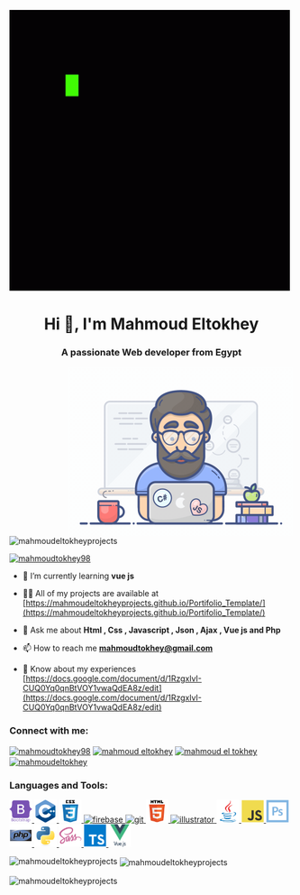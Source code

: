 [![Header](https://github.com/mahmoudEltokheyProjects/mahmoudEltokheyProjects/blob/main/function.gif)](https://github.com/mahmoudEltokheyProjects/mahmoudEltokheyProjects/blob/main/function.gif)
<h1 align="center">Hi 👋, I'm Mahmoud Eltokhey</h1>
<h3 align="center">A passionate Web developer from Egypt</h3>
<img align="right" alt="coding" width="400" src="https://github.com/mahmoudEltokheyProjects/mahmoudEltokheyProjects/blob/main/programmer.gif"
<p align="left"> <img src="https://komarev.com/ghpvc/?username=mahmoudeltokheyprojects&label=Profile%20views&color=0e75b6&style=flat" alt="mahmoudeltokheyprojects" /> </p>

<p align="left"> <a href="https://twitter.com/mahmoudtokhey98" target="blank"><img src="https://img.shields.io/twitter/follow/mahmoudtokhey98?logo=twitter&style=for-the-badge" alt="mahmoudtokhey98" /></a> </p>

- 🌱 I’m currently learning **vue js**

- 👨‍💻 All of my projects are available at [https://mahmoudeltokheyprojects.github.io/Portifolio_Template/](https://mahmoudeltokheyprojects.github.io/Portifolio_Template/)

- 💬 Ask me about **Html , Css , Javascript , Json , Ajax , Vue js and Php**

- 📫 How to reach me **mahmoudtokhey@gmail.com**

- 📄 Know about my experiences [https://docs.google.com/document/d/1RzgxlvI-CUQ0Yq0qnBtVOY1vwaQdEA8z/edit](https://docs.google.com/document/d/1RzgxlvI-CUQ0Yq0qnBtVOY1vwaQdEA8z/edit)

<h3 align="left">Connect with me:</h3>
<p align="left">
<a href="https://twitter.com/mahmoudtokhey98" target="blank"><img align="center" src="https://raw.githubusercontent.com/rahuldkjain/github-profile-readme-generator/master/src/images/icons/Social/twitter.svg" alt="mahmoudtokhey98" height="30" width="40" /></a>
<a href="https://linkedin.com/in/mahmoud eltokhey" target="blank"><img align="center" src="https://raw.githubusercontent.com/rahuldkjain/github-profile-readme-generator/master/src/images/icons/Social/linked-in-alt.svg" alt="mahmoud eltokhey" height="30" width="40" /></a>
<a href="https://fb.com/mahmoud el tokhey" target="blank"><img align="center" src="https://raw.githubusercontent.com/rahuldkjain/github-profile-readme-generator/master/src/images/icons/Social/facebook.svg" alt="mahmoud el tokhey" height="30" width="40" /></a>
<a href="https://www.behance.net/mahmoudeltokhey" target="blank"><img align="center" src="https://raw.githubusercontent.com/rahuldkjain/github-profile-readme-generator/master/src/images/icons/Social/behance.svg" alt="mahmoudeltokhey" height="30" width="40" /></a>
</p>

<h3 align="left">Languages and Tools:</h3>
<p align="left"> <a href="https://getbootstrap.com" target="_blank" rel="noreferrer"> <img src="https://raw.githubusercontent.com/devicons/devicon/master/icons/bootstrap/bootstrap-plain-wordmark.svg" alt="bootstrap" width="40" height="40"/> </a> <a href="https://www.w3schools.com/cpp/" target="_blank" rel="noreferrer"> <img src="https://raw.githubusercontent.com/devicons/devicon/master/icons/cplusplus/cplusplus-original.svg" alt="cplusplus" width="40" height="40"/> </a> <a href="https://www.w3schools.com/css/" target="_blank" rel="noreferrer"> <img src="https://raw.githubusercontent.com/devicons/devicon/master/icons/css3/css3-original-wordmark.svg" alt="css3" width="40" height="40"/> </a> <a href="https://firebase.google.com/" target="_blank" rel="noreferrer"> <img src="https://www.vectorlogo.zone/logos/firebase/firebase-icon.svg" alt="firebase" width="40" height="40"/> </a> <a href="https://git-scm.com/" target="_blank" rel="noreferrer"> <img src="https://www.vectorlogo.zone/logos/git-scm/git-scm-icon.svg" alt="git" width="40" height="40"/> </a> <a href="https://www.w3.org/html/" target="_blank" rel="noreferrer"> <img src="https://raw.githubusercontent.com/devicons/devicon/master/icons/html5/html5-original-wordmark.svg" alt="html5" width="40" height="40"/> </a> <a href="https://www.adobe.com/in/products/illustrator.html" target="_blank" rel="noreferrer"> <img src="https://www.vectorlogo.zone/logos/adobe_illustrator/adobe_illustrator-icon.svg" alt="illustrator" width="40" height="40"/> </a> <a href="https://www.java.com" target="_blank" rel="noreferrer"> <img src="https://raw.githubusercontent.com/devicons/devicon/master/icons/java/java-original.svg" alt="java" width="40" height="40"/> </a> <a href="https://developer.mozilla.org/en-US/docs/Web/JavaScript" target="_blank" rel="noreferrer"> <img src="https://raw.githubusercontent.com/devicons/devicon/master/icons/javascript/javascript-original.svg" alt="javascript" width="40" height="40"/> </a> <a href="https://www.photoshop.com/en" target="_blank" rel="noreferrer"> <img src="https://raw.githubusercontent.com/devicons/devicon/master/icons/photoshop/photoshop-line.svg" alt="photoshop" width="40" height="40"/> </a> <a href="https://www.php.net" target="_blank" rel="noreferrer"> <img src="https://raw.githubusercontent.com/devicons/devicon/master/icons/php/php-original.svg" alt="php" width="40" height="40"/> </a> <a href="https://www.python.org" target="_blank" rel="noreferrer"> <img src="https://raw.githubusercontent.com/devicons/devicon/master/icons/python/python-original.svg" alt="python" width="40" height="40"/> </a> <a href="https://sass-lang.com" target="_blank" rel="noreferrer"> <img src="https://raw.githubusercontent.com/devicons/devicon/master/icons/sass/sass-original.svg" alt="sass" width="40" height="40"/> </a> <a href="https://www.typescriptlang.org/" target="_blank" rel="noreferrer"> <img src="https://raw.githubusercontent.com/devicons/devicon/master/icons/typescript/typescript-original.svg" alt="typescript" width="40" height="40"/> </a> <a href="https://vuejs.org/" target="_blank" rel="noreferrer"> <img src="https://raw.githubusercontent.com/devicons/devicon/master/icons/vuejs/vuejs-original-wordmark.svg" alt="vuejs" width="40" height="40"/> </a> </p>

<p><img align="left" src="https://github-readme-stats.vercel.app/api/top-langs?username=mahmoudeltokheyprojects&show_icons=true&locale=en&layout=compact" alt="mahmoudeltokheyprojects" /></p>

<p>&nbsp;<img align="center" src="https://github-readme-stats.vercel.app/api?username=mahmoudeltokheyprojects&show_icons=true&locale=en" alt="mahmoudeltokheyprojects" /></p>

<p><img align="center" src="https://github-readme-streak-stats.herokuapp.com/?user=mahmoudeltokheyprojects&" alt="mahmoudeltokheyprojects" /></p>
